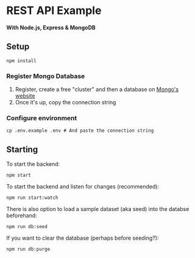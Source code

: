 # REST API Example

**With Node.js, Express & MongoDB**

## Setup

    npm install

### Register Mongo Database

1. Register, create a free "cluster" and then a database on [Mongo's website](www.mongodb.com)
2. Once it's up, copy the connection string

### Configure environment

    cp .env.example .env # And paste the connection string

## Starting

To start the backend:

    npm start

To start the backend and listen for changes (recommended):

    npm run start:watch

There is also option to load a sample dataset (aka seed) into the databse beforehand:

    npm run db:seed

If you want to clear the database (perhaps before seeding?):

    npm run db:purge
